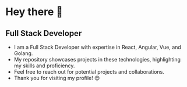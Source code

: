 <!---
volodymirku34/volodymirku34 is a ✨ special ✨ repository because its `README.md` (this file) appears on your GitHub profile.
You can click the Preview link to take a look at your changes.
--->
# Hey there 👋

## Full Stack Developer

- I am a Full Stack Developer with expertise in React, Angular, Vue, and Golang. 
- My repository showcases projects in these technologies, highlighting my skills and proficiency.
- Feel free to reach out for potential projects and collaborations.
- Thank you for visiting my profile! 😊
